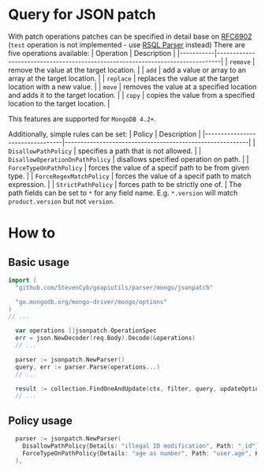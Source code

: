# Query for JSON patch
With patch operations patches can be specified in detail base on [RFC6902](https://datatracker.ietf.org/doc/html/rfc6902)
(`test` operation is not implemented - use [RSQL Parser](parser/mongo/rsql/README.md) instead)
There are five operations available:
| Operation | Description                                                                   |
|-----------|-------------------------------------------------------------------------------|
| `remove`  | remove the value at the target location.                                      |
| `add`     | add a value or array to an array at the target location.                      |
| `replace` | replaces the value at the target location with a new value.                   |
| `move`    | removes the value at a specified location and adds it to the target location. |
| `copy`    | copies the value from a specified location to the target location.            |

This features are supported for `MongoDB 4.2+`.

Additionally, simple rules can be set:
| Policy                          | Description                                              |
|---------------------------------|----------------------------------------------------------|
| `DisallowPathPolicy`            | specifies a path that is not allowed.                    |
| `DisallowOperationOnPathPolicy` | disallows specified operation on path.                   |
| `ForceTypeOnPathPolicy`         | forces the value of a specif path to be from given type. |
| `ForceRegexMatchPolicy`         | forces the value of a specif path to match expression.   |
| `StrictPathPolicy`              | forces path to be strictly one of.  |
The path fields can be set to `*` for any field name. E.g. `*.version` will match `product.version` but not `version`.


# How to
## Basic usage
```go
import (
  "github.com/StevenCyb/goapiutils/parser/mongo/jsonpatch"

  "go.mongodb.org/mongo-driver/mongo/options"
)
// ...

  var operations []jsonpatch.OperationSpec
  err = json.NewDecoder(req.Body).Decode(&operations)
  // ...

  parser := jsonpatch.NewParser()
  query, err := parser.Parse(operations...)
  // ...

  result := collection.FindOneAndUpdate(ctx, filter, query, updateOptions)
  // ...
```
## Policy usage
```go
  parser := jsonpatch.NewParser(
    DisallowPathPolicy{Details: "illegal ID modification", Path: "_id"},
    ForceTypeOnPathPolicy{Details: "age as number", Path: "user.age", Kind: reflect.Int64},
  ),
```